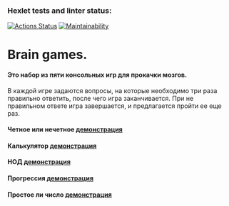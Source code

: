 ### Hexlet tests and linter status:
[![Actions Status](https://github.com/Roodmann/python-project-49/workflows/hexlet-check/badge.svg)](https://github.com/Roodmann/python-project-49/actions)
[![Maintainability](https://api.codeclimate.com/v1/badges/5711a9d34ef637051a20/maintainability)](https://codeclimate.com/github/Roodmann/python-project-49/maintainability)

#  Brain games.

####  Это набор из пяти консольных игр для прокачки мозгов. 
В каждой игре задаются вопросы, на которые необходимо три раза правильно ответить, после чего игра заканчивается. При не правильном ответе
игра завершается, и предлагается пройти ее еще раз.

####  Четное или нечетное [демонстрация](https://asciinema.org/a/h0Jcsz6FZgQfCFTQMl02xqhn1) 
	
####  Калькулятор [демонстрация](https://asciinema.org/a/jrgFZG7Ip3yayX56TxvrT4H06)

####  НОД  [демонстрация](https://asciinema.org/a/VWoQorwaklvz87a4SSQKLRBOL)

####  Прогрессия [демонстрация](https://asciinema.org/a/RWURRkx66q9XIFO4XQx0Ouwdm)

####  Простое ли число [демонстрация](https://asciinema.org/a/v6VHshDyaxoOpJOp70kwN0MG0)
